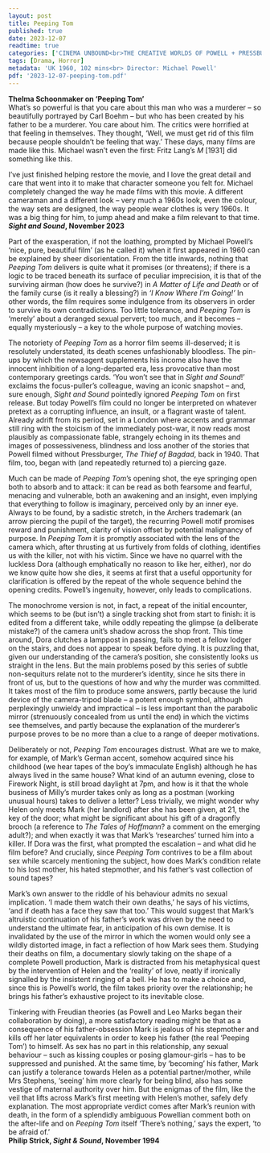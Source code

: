 ```yaml
---
layout: post
title: Peeping Tom
published: true
date: 2023-12-07
readtime: true
categories: ['CINEMA UNBOUND<br>THE CREATIVE WORLDS OF POWELL + PRESSBURGER']
tags: [Drama, Horror]
metadata: 'UK 1960, 102 mins<br> Director: Michael Powell'
pdf: '2023-12-07-peeping-tom.pdf'
---
```


**Thelma Schoonmaker on ‘Peeping Tom’**  
What’s so powerful is that you care about this man who was a murderer – so beautifully portrayed by Carl Boehm – but who has been created by his father to be a murderer. You care about him. The critics were horrified at that feeling in themselves. They thought, ‘Well, we must get rid of this film because people shouldn’t be feeling that way.’ These days, many films are made like this. Michael wasn’t even the first: Fritz Lang’s _M_ [1931] did something like this.

I’ve just finished helping restore the movie, and I love the great detail and care that went into it to make that character someone you felt for. Michael completely changed the way he made films with this movie. A different cameraman and a different look – very much a 1960s look, even the colour, the way sets are designed, the way people wear clothes is very 1960s. It was a big thing for him, to jump ahead and make a film relevant to that time.  
**_Sight and Sound_, November 2023**

Part of the exasperation, if not the loathing, prompted by Michael Powell’s ‘nice, pure, beautiful film’ (as he called it) when it first appeared in 1960 can be explained by sheer disorientation. From the title inwards, nothing that _Peeping Tom_ delivers is quite what it promises (or threatens); if there is a logic to be traced beneath its surface of peculiar imprecision, it is that of the surviving airman (how does he survive?) in _A Matter of Life and Death_ or of the family curse (is it really a blessing?) in _‘I Know Where I’m Going!’_ In other words, the film requires some indulgence from its observers in order to survive its own contradictions. Too little tolerance, and _Peeping Tom_ is ‘merely’ about a deranged sexual pervert; too much, and it becomes – equally mysteriously – a key to the whole purpose of watching movies.

The notoriety of _Peeping Tom_ as a horror film seems ill-deserved; it is resolutely understated, its death scenes unfashionably bloodless. The pin-ups by which the newsagent supplements his income also have the innocent inhibition of a long-departed era, less provocative than most contemporary greetings cards. ‘You won’t see that in _Sight and Sound_!’ exclaims the focus-puller’s colleague, waving an iconic snapshot – and, sure enough, _Sight and Sound_ pointedly ignored _Peeping Tom_ on first release. But today Powell’s film could no longer be interpreted on whatever pretext as a corrupting influence, an insult, or a flagrant waste of talent. Already adrift from its period, set in a London where accents and grammar still ring with the stoicism of the immediately post-war, it now reads most plausibly as compassionate fable, strangely echoing in its themes and images of possessiveness, blindness and loss another of the stories that Powell filmed without Pressburger, _The Thief of Bagdad_, back in 1940. That film, too, began with (and repeatedly returned to) a piercing gaze.

Much can be made of _Peeping Tom_’s opening shot, the eye springing open both to absorb and to attack: it can be read as both fearsome and fearful, menacing and vulnerable, both an awakening and an insight, even implying that everything to follow is imaginary, perceived only by an inner eye. Always to be found, by a sadistic stretch, in the Archers trademark (an arrow piercing the pupil of the target), the recurring Powell motif promises reward and punishment, clarity of vision offset by potential malignancy of purpose. In _Peeping Tom_ it is promptly associated with the lens of the camera which, after thrusting at us furtively from folds of clothing, identifies us with the killer, not with his victim. Since we have no quarrel with the luckless Dora (although emphatically no reason to like her, either), nor do we know quite how she dies, it seems at first that a useful opportunity for clarification is offered by the repeat of the whole sequence behind the opening credits. Powell’s ingenuity, however, only leads to complications.

The monochrome version is not, in fact, a repeat of the initial encounter, which seems to be (but isn’t) a single tracking shot from start to finish: it is edited from a different take, while oddly repeating the glimpse (a deliberate mistake?) of the camera unit’s shadow across the shop front. This time around, Dora clutches a lamppost in passing, fails to meet a fellow lodger on the stairs, and does not appear to speak before dying. It is puzzling that, given our understanding of the camera’s position, she consistently looks us straight in the lens. But the main problems posed by this series of subtle non-sequiturs relate not to the murderer’s identity, since he sits there in front of us, but to the questions of how and why the murder was committed. It takes most of the film to produce some answers, partly because the lurid device of the camera-tripod blade – a potent enough symbol, although perplexingly unwieldy and impractical – is less important than the parabolic mirror (strenuously concealed from us until the end) in which the victims see themselves, and partly because the explanation of the murderer’s purpose proves to be no more than a clue to a range of deeper motivations.

Deliberately or not, _Peeping Tom_ encourages distrust. What are we to make, for example, of Mark’s German accent, somehow acquired since his childhood (we hear tapes of the boy’s immaculate English) although he has always lived in the same house? What kind of an autumn evening, close to Firework Night, is still broad daylight at 7pm, and how is it that the whole business of Milly’s murder takes only as long as a postman (working unusual hours) takes to deliver a letter? Less trivially, we might wonder why Helen only meets Mark (her landlord) after she has been given, at 21, the key of the door; what might be significant about his gift of a dragonfly brooch (a reference to _The Tales of Hoffmann_? a comment on the emerging adult?); and when exactly it was that Mark’s ‘researches’ turned him into a killer. If Dora was the first, what prompted the escalation – and what did he film before? And crucially, since _Peeping Tom_ contrives to be a film about sex while scarcely mentioning the subject, how does Mark’s condition relate to his lost mother, his hated stepmother, and his father’s vast collection of sound tapes?

Mark’s own answer to the riddle of his behaviour admits no sexual implication. ‘I made them watch their own deaths,’ he says of his victims, ‘and if death has a face they saw that too.’ This would suggest that Mark’s altruistic continuation of his father’s work was driven by the need to understand the ultimate fear, in anticipation of his own demise. It is invalidated by the use of the mirror in which the women would only see a wildly distorted image, in fact a reflection of how Mark sees them. Studying their deaths on film, a documentary slowly taking on the shape of a complete Powell production, Mark is distracted from his metaphysical quest by the intervention of Helen and the ‘reality’ of love, neatly if ironically signalled by the insistent ringing of a bell. He has to make a choice and, since this is Powell’s world, the film takes priority over the relationship; he brings his father’s exhaustive project to its inevitable close.

Tinkering with Freudian theories (as Powell and Leo Marks began their collaboration by doing), a more satisfactory reading might be that as a consequence of his father-obsession Mark is jealous of his stepmother and kills off her later equivalents in order to keep his father (the real ‘Peeping Tom’) to himself. As sex has no part in this relationship, any sexual behaviour – such as kissing couples or posing glamour-girls – has to be suppressed and punished. At the same time, by ‘becoming’ his father, Mark can justify a tolerance towards Helen as a potential partner/mother, while Mrs Stephens, ‘seeing’ him more clearly for being blind, also has some vestige of maternal authority over him. But the enigmas of the film, like the veil that lifts across Mark’s first meeting with Helen’s mother, safely defy explanation. The most appropriate verdict comes after Mark’s reunion with death, in the form of a splendidly ambiguous Powellian comment both on the after-life and on _Peeping Tom_ itself ‘There’s nothing,’ says the expert, ‘to be afraid of.’  
**Philip Strick, _Sight & Sound_, November 1994**  
<!--stackedit_data:
eyJoaXN0b3J5IjpbLTE3ODcwMzc2ODBdfQ==
-->